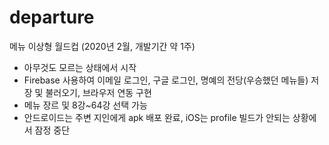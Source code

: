# departure

메뉴 이상형 월드컵 (2020년 2월, 개발기간 약 1주)

- 아무것도 모르는 상태에서 시작
- Firebase 사용하여 이메일 로그인, 구글 로그인, 명예의 전당(우승했던 메뉴들) 저장 및 불러오기, 브라우저 연동 구현
- 메뉴 장르 및 8강~64강 선택 가능
- 안드로이드는 주변 지인에게 apk 배포 완료, iOS는 profile 빌드가 안되는 상황에서 잠정 중단
